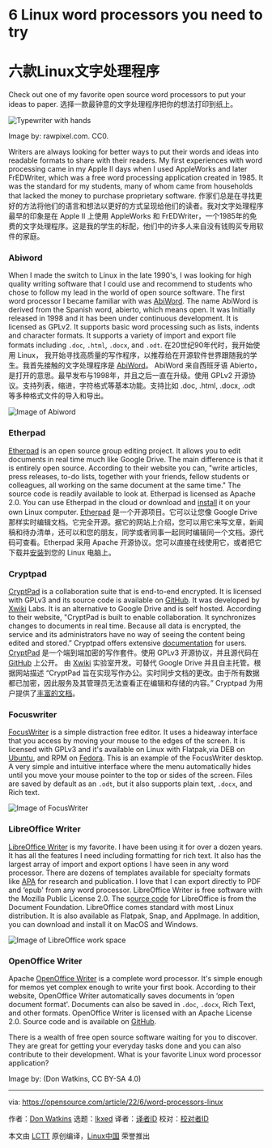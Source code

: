 [#]: subject: "6 Linux word processors you need to try"
[#]: via: "https://opensource.com/article/22/6/word-processors-linux"
[#]: author: "Don Watkins https://opensource.com/users/don-watkins"
[#]: collector: "lkxed"
[#]: translator: "duoluoxiaosheng"
[#]: reviewer: " "
[#]: publisher: " "
[#]: url: " "

6 Linux word processors you need to try
======
六款Linux文字处理程序
======
Check out one of my favorite open source word processors to put your ideas to paper.
选择一款最钟意的文字处理程序把你的想法打印到纸上。

![Typewriter with hands][1]

Image by: rawpixel.com. CC0.

Writers are always looking for better ways to put their words and ideas into readable formats to share with their readers. My first experiences with word processing came in my Apple II days when I used AppleWorks and later FrEDWriter, which was a free word processing application created in 1985. It was the standard for my students, many of whom came from households that lacked the money to purchase proprietary software.
作家们总是在寻找更好的方法将他们的语言和想法以更好的方式呈现给他们的读者。我对文字处理程序最早的印象是在 Apple II 上使用 AppleWorks 和 FrEDWriter，一个1985年的免费的文字处理程序。这是我的学生的标配，他们中的许多人来自没有钱购买专用软件的家庭。

### Abiword

When I made the switch to Linux in the late 1990's, I was looking for high quality writing software that I could use and recommend to students who chose to follow my lead in the world of open source software. The first word processor I became familiar with was [AbiWord][2]. The name AbiWord is derived from the Spanish word, abierto, which means open. It was Initially released in 1998 and it has been under continuous development. It is licensed as GPLv2. It supports basic word processing such as lists, indents and character formats. It supports a variety of import and export file formats including `.doc`, `.html`, `.docx`, and `.odt`.
在20世纪90年代时，我开始使用 Linux， 我开始寻找高质量的写作程序，以推荐给在开源软件世界跟随我的学生。我首先接触的文字处理程序是 [AbiWord][2]。 AbiWord 来自西班牙语 Abierto，是打开的意思。最早发布与1998年，并且之后一直在升级。使用 GPLv2 开源协议。支持列表，缩进，字符格式等基本功能。支持比如 .doc, .html, .docx, .odt 等多种格式文件的导入和导出。

![Image of Abiword][3]

### Etherpad

[Etherpad][4] is an open source group editing project. It allows you to edit documents in real time much like Google Drive. The main difference is that it is entirely open source. According to their website you can, "write articles, press releases, to-do lists, together with your friends, fellow students or colleagues, all working on the same document at the same time." The source code is readily available to look at. Etherpad is licensed as Apache 2.0. You can use Etherpad in the cloud or download and [install][5] it on your own Linux computer.
[Etherpad][4] 是一个开源项目。它可以让您像 Google Drive 那样实时编辑文档。它完全开源。据它的网站上介绍，您可以用它来写文章，新闻稿和待办清单，还可以和您的朋友，同学或者同事一起同时编辑同一个文档。源代码可查看。Etherpad 采用 Apache 开源协议。您可以直接在线使用它，或者把它下载并[安装][5]到您的 Linux 电脑上。

### Cryptpad

[CryptPad][6] is a collaboration suite that is end-to-end encrypted. It is licensed with GPLv3 and its source code is available on [GitHub][7]. It was developed by [Xwiki][8] Labs. It is an alternative to Google Drive and is self hosted. According to their website, "CryptPad is built to enable collaboration. It synchronizes changes to documents in real time. Because all data is encrypted, the service and its administrators have no way of seeing the content being edited and stored.” Cryptpad offers extensive [documentation][9] for users.
[CryptPad][6] 是一个端到端加密的写作套件。使用 GPLv3 开源协议，并且源代码在 [GitHub][7] 上公开。 由 [Xwiki][8] 实验室开发。可替代 Google Drive 并且自主托管。根据网站描述 “CryptPad 旨在实现写作办公。实时同步文档的更改。由于所有数据都已加密，因此服务及其管理员无法查看正在编辑和存储的内容。” Cryptpad 为用户提供了[丰富的文档][9]。

### Focuswriter

[FocusWriter][10] is a simple distraction free editor. It uses a hideaway interface that you access by moving your mouse to the edges of the screen. It is licensed with GPLv3 and it's available on Linux with Flatpak,via DEB on [Ubuntu][11], and RPM on [Fedora][12]. This is an example of the FocusWriter desktop. A very simple and intuitive interface where the menu automatically hides until you move your mouse pointer to the top or sides of the screen. Files are saved by default as an `.odt`, but it also supports plain text, `.docx`, and Rich text.

![Image of FocusWriter][13]

### LibreOffice Writer

[LibreOffice Writer][14] is my favorite. I have been using it for over a dozen years. It has all the features I need including formatting for rich text. It also has the largest array of import and export options I have seen in any word processor. There are dozens of templates available for specialty formats like [APA][15] for research and publication. I love that I can export directly to PDF and ‘epub' from any word processor. LibreOffice Writer is free software with the Mozilla Public License 2.0. The s[ource code][16] for LibreOffice is from the Document Foundation. LibreOffice comes standard with most Linux distribution. It is also available as Flatpak, Snap, and AppImage. In addition, you can download and install it on MacOS and Windows.

![Image of LibreOffice work space][17]

### OpenOffice Writer

Apache [OpenOffice Writer][18] is a complete word processor. It's simple enough for memos yet complex enough to write your first book. According to their website, OpenOffice Writer automatically saves documents in ‘open document format'. Documents can also be saved in `.doc`, `.docx`, Rich Text, and other formats. OpenOffice Writer is licensed with an Apache License 2.0. Source code and is available on [GitHub][19].

There is a wealth of free open source software waiting for you to discover. They are great for getting your everyday tasks done and you can also contribute to their development. What is your favorite Linux word processor application?

Image by: (Don Watkins, CC BY-SA 4.0)

--------------------------------------------------------------------------------

via: https://opensource.com/article/22/6/word-processors-linux

作者：[Don Watkins][a]
选题：[lkxed][b]
译者：[译者ID](https://github.com/译者ID)
校对：[校对者ID](https://github.com/校对者ID)

本文由 [LCTT](https://github.com/LCTT/TranslateProject) 原创编译，[Linux中国](https://linux.cn/) 荣誉推出

[a]: https://opensource.com/users/don-watkins
[b]: https://github.com/lkxed
[1]: https://opensource.com/sites/default/files/lead-images/typewriter-hands.jpg
[2]: https://www.abisource.com/
[3]: https://opensource.com/sites/default/files/2022-05/abiword.png
[4]: https://etherpad.org/#
[5]: https://github.com/ether/etherpad-lite#installation
[6]: https://cryptpad.fr/what-is-cryptpad.html
[7]: https://github.com/xwiki-labs/cryptpad
[8]: https://github.com/xwiki-labs
[9]: https://docs.cryptpad.fr/en/user_guide/index.html
[10]: https://gottcode.org/focuswriter/
[11]: https://packages.ubuntu.com/jammy/focuswriter
[12]: https://src.fedoraproject.org/rpms/focuswriter
[13]: https://opensource.com/sites/default/files/2022-05/focuswriter.png
[14]: https://www.libreoffice.org/discover/writer/
[15]: https://extensions.libreoffice.org/en/extensions/show/apa-style-paper-template
[16]: https://www.libreoffice.org/about-us/source-code/
[17]: https://opensource.com/sites/default/files/2022-05/Libreofficewriter.png
[18]: https://www.openoffice.org/product/writer.html
[19]: https://github.com/apache/openoffice
